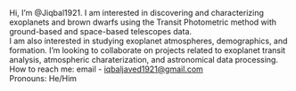 Hi, I’m @Jiqbal1921.
 I am interested in discovering and characterizing exoplanets and brown dwarfs using the Transit Photometric method with ground-based and space-based telescopes data.  
 I am also interested in studying exoplanet atmospheres, demographics, and formation.
 I’m looking to collaborate on projects related to exoplanet transit analysis, atmospheric charaterization, and astronomical data processing.  
 How to reach me: email - iqbaljaved1921@gmail.com  
 Pronouns: He/Him 

<!---
Jiqbal1921/Jiqbal1921 is a ✨ special ✨ repository because its `README.md` (this file) appears on your GitHub profile.
You can click the Preview link to take a look at your changes.
--->
